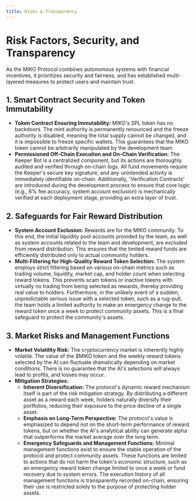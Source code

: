 ```yaml
---
title: Risks & Transparency
---
```


# Risk Factors, Security, and Transparency

As the MIKO Protocol combines autonomous systems with financial incentives, it prioritizes security and fairness, and has established multi-layered measures to protect users and maintain trust.

## 1. Smart Contract Security and Token Immutability

-   **Token Contract Ensuring Immutability:** MIKO's SPL token has no backdoors. The mint authority is permanently renounced and the freeze authority is disabled, meaning the total supply cannot be changed, and it is impossible to freeze specific wallets. This guarantees that the MIKO token cannot be arbitrarily manipulated by the development team.
-   **Permissioned Off-Chain Execution and On-Chain Verification:** The Keeper Bot is a centralized component, but its actions are thoroughly audited and verified through on-chain logs. All fund movements require the Keeper's secure key signature, and any unintended activity is immediately identifiable on-chain. Additionally, 'Verification Contracts' are introduced during the development process to ensure that core logic (e.g., 6% fee accuracy, system account exclusion) is mechanically verified at each deployment stage, providing an extra layer of trust.

## 2. Safeguards for Fair Reward Distribution

-   **System Account Exclusion:** Rewards are for the MIKO community. To this end, the initial liquidity pool accounts provided by the team, as well as system accounts related to the team and development, are excluded from reward distribution. This ensures that the limited reward funds are efficiently distributed only to actual community holders.
-   **Multi-Filtering for High-Quality Reward Token Selection:** The system employs strict filtering based on various on-chain metrics such as trading volume, liquidity, market cap, and holder count when selecting reward tokens. This prevents scam tokens or inactive tokens with virtually no trading from being selected as rewards, thereby providing real value to holders. Furthermore, in the unlikely event of a sudden, unpredictable serious issue with a selected token, such as a rug-pull, the team holds a limited authority to make an emergency change to the reward token once a week to protect community assets. This is a final safeguard to protect the community's assets.

## 3. Market Risks and Management Functions

-   **Market Volatility Risk:** The cryptocurrency market is inherently highly volatile. The value of the $MIKO token and the weekly reward tokens selected by the AI can fluctuate dramatically depending on market conditions. There is no guarantee that the AI's selections will always lead to profits, and losses may occur.
-   **Mitigation Strategies:**
    -   **Inherent Diversification:** The protocol's dynamic reward mechanism itself is part of the risk mitigation strategy. By distributing a different asset as a reward each week, holders naturally diversify their portfolios, reducing their exposure to the price decline of a single asset.
    -   **Emphasis on Long-Term Perspective:** The protocol's value is emphasized to depend not on the short-term performance of reward tokens, but on whether the AI's analytical ability can generate alpha that outperforms the market average over the long term.
    -   **Emergency Safeguards and Management Functions:** Minimal management functions exist to ensure the stable operation of the protocol and protect community assets. These functions are limited to actions that do not harm the token's economic structure, such as an emergency reward token change limited to once a week or fund recovery due to system errors. The execution history of all management functions is transparently recorded on-chain, ensuring their use is restricted solely to the purpose of protecting holder assets.
